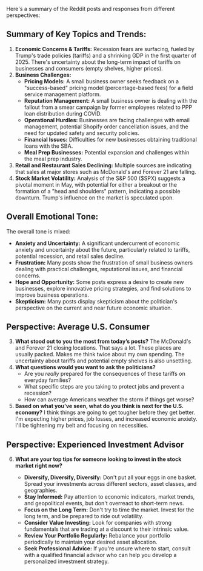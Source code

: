 Here's a summary of the Reddit posts and responses from different perspectives:

## Summary of Key Topics and Trends:

1.  **Economic Concerns & Tariffs:** Recession fears are surfacing, fueled by Trump's trade policies (tariffs) and a shrinking GDP in the first quarter of 2025. There's uncertainty about the long-term impact of tariffs on businesses and consumers (empty shelves, higher prices).
2.  **Business Challenges:**
    *   **Pricing Models:** A small business owner seeks feedback on a "success-based" pricing model (percentage-based fees) for a field service management platform.
    *   **Reputation Management:** A small business owner is dealing with the fallout from a smear campaign by former employees related to PPP loan distribution during COVID.
    *   **Operational Hurdles:** Businesses are facing challenges with email management, potential Shopify order cancellation issues, and the need for updated safety and security policies.
    *   **Financial Issues:** Difficulties for new businesses obtaining traditional loans with the SBA.
    *   **Meal Prep Businesses:** Potential expansion and challenges within the meal prep industry.
3.  **Retail and Restaurant Sales Declining:** Multiple sources are indicating that sales at major stores such as McDonald's and Forever 21 are falling.
4.  **Stock Market Volatility:** Analysis of the S&P 500 ($SPX) suggests a pivotal moment in May, with potential for either a breakout or the formation of a "head and shoulders" pattern, indicating a possible downturn. Trump's influence on the market is speculated upon.

## Overall Emotional Tone:

The overall tone is mixed:

*   **Anxiety and Uncertainty:** A significant undercurrent of economic anxiety and uncertainty about the future, particularly related to tariffs, potential recession, and retail sales decline.
*   **Frustration:** Many posts show the frustration of small business owners dealing with practical challenges, reputational issues, and financial concerns.
*   **Hope and Opportunity:** Some posts express a desire to create new businesses, explore innovative pricing strategies, and find solutions to improve business operations.
*   **Skepticism:** Many posts display skepticism about the politician's perspective on the current and near future economic situation.

## Perspective: Average U.S. Consumer

3.  **What stood out to you the most from today’s posts?** The McDonald's and Forever 21 closing locations. That says a lot. These places are usually packed. Makes me think twice about my own spending. The uncertainty about tariffs and potential empty shelves is also unsettling.
4.  **What questions would you want to ask the politicians?**
    *   Are you *really* prepared for the consequences of these tariffs on everyday families?
    *   What specific steps are you taking to protect jobs and prevent a recession?
    *   How can average Americans weather the storm if things get worse?
5.  **Based on what you’ve seen, what do you think is next for the U.S. economy?** I think things are going to get tougher before they get better. I'm expecting higher prices, job losses, and increased economic anxiety. I'll be tightening my belt and focusing on necessities.

## Perspective: Experienced Investment Advisor

6.  **What are your top tips for someone looking to invest in the stock market right now?**

    *   **Diversify, Diversify, Diversify:** Don't put all your eggs in one basket. Spread your investments across different sectors, asset classes, and geographies.
    *   **Stay Informed:** Pay attention to economic indicators, market trends, and geopolitical events, but don't overreact to short-term news.
    *   **Focus on the Long Term:** Don't try to time the market. Invest for the long term, and be prepared to ride out volatility.
    *   **Consider Value Investing:** Look for companies with strong fundamentals that are trading at a discount to their intrinsic value.
    *   **Review Your Portfolio Regularly:** Rebalance your portfolio periodically to maintain your desired asset allocation.
    *   **Seek Professional Advice:** If you're unsure where to start, consult with a qualified financial advisor who can help you develop a personalized investment strategy.
